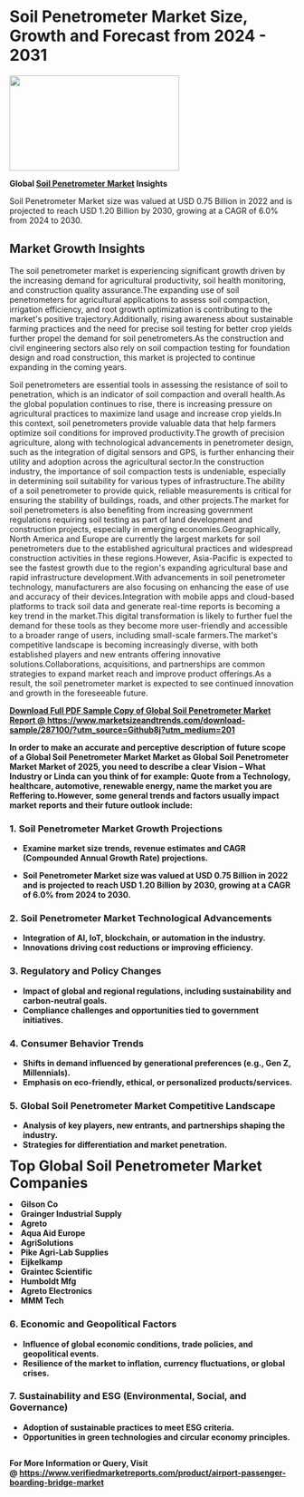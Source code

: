 <H1>Soil Penetrometer Market Size, Growth and Forecast from 2024 - 2031</H1><img class="aligncenter size-medium wp-image-584254" src="https://thirdeyenews.in/wp-content/uploads/2024/09/Global-Market-Research-300x168.jpeg" alt="" width="300" height="168" /><p><strong>Global&nbsp;<a href="https://www.marketsizeandtrends.com/download-sample/287100/?utm_source=Github8j?utm_medium=201">Soil Penetrometer Market</a> Insights</strong></p><p>Soil Penetrometer Market size was valued at USD 0.75 Billion in 2022 and is projected to reach USD 1.20 Billion by 2030, growing at a CAGR of 6.0% from 2024 to 2030.</p><p><h2>Market Growth Insights</h2> <p>The soil penetrometer market is experiencing significant growth driven by the increasing demand for agricultural productivity, soil health monitoring, and construction quality assurance.The expanding use of soil penetrometers for agricultural applications to assess soil compaction, irrigation efficiency, and root growth optimization is contributing to the market's positive trajectory.Additionally, rising awareness about sustainable farming practices and the need for precise soil testing for better crop yields further propel the demand for soil penetrometers.As the construction and civil engineering sectors also rely on soil compaction testing for foundation design and road construction, this market is projected to continue expanding in the coming years.</p> <p><strong><a href="#"></a></strong></p> <p>Soil penetrometers are essential tools in assessing the resistance of soil to penetration, which is an indicator of soil compaction and overall health.As the global population continues to rise, there is increasing pressure on agricultural practices to maximize land usage and increase crop yields.In this context, soil penetrometers provide valuable data that help farmers optimize soil conditions for improved productivity.The growth of precision agriculture, along with technological advancements in penetrometer design, such as the integration of digital sensors and GPS, is further enhancing their utility and adoption across the agricultural sector.In the construction industry, the importance of soil compaction tests is undeniable, especially in determining soil suitability for various types of infrastructure.The ability of a soil penetrometer to provide quick, reliable measurements is critical for ensuring the stability of buildings, roads, and other projects.The market for soil penetrometers is also benefiting from increasing government regulations requiring soil testing as part of land development and construction projects, especially in emerging economies.Geographically, North America and Europe are currently the largest markets for soil penetrometers due to the established agricultural practices and widespread construction activities in these regions.However, Asia-Pacific is expected to see the fastest growth due to the region's expanding agricultural base and rapid infrastructure development.With advancements in soil penetrometer technology, manufacturers are also focusing on enhancing the ease of use and accuracy of their devices.Integration with mobile apps and cloud-based platforms to track soil data and generate real-time reports is becoming a key trend in the market.This digital transformation is likely to further fuel the demand for these tools as they become more user-friendly and accessible to a broader range of users, including small-scale farmers.The market's competitive landscape is becoming increasingly diverse, with both established players and new entrants offering innovative solutions.Collaborations, acquisitions, and partnerships are common strategies to expand market reach and improve product offerings.As a result, the soil penetrometer market is expected to see continued innovation and growth in the foreseeable future.</p> <p><strong><a href="#"></p><p><span class=""><strong>Download Full PDF Sample Copy of Global Soil Penetrometer Market Report</strong> @ <a href="https://www.marketsizeandtrends.com/download-sample/287100/?utm_source=Github8j?utm_medium=201" target="_blank">https://www.marketsizeandtrends.com/download-sample/287100/?utm_source=Github8j?utm_medium=201</a></span></p><p>In order to make an accurate and perceptive description of future scope of a Global&nbsp;Soil Penetrometer Market Market as Global&nbsp;Soil Penetrometer Market Market of 2025, you need to describe a clear Vision &ndash; What Industry or Linda can you think of for example: Quote from a Technology, healthcare, automotive, renewable energy, name the market you are Reffering to.However, some general trends and factors usually impact market reports and their future outlook include:</p><h3>1.&nbsp;<strong>Soil Penetrometer Market Growth Projections</strong></h3><ul><li>Examine market size trends, revenue estimates and CAGR (Compounded Annual Growth Rate) projections.</li><li><p>Soil Penetrometer Market size was valued at USD 0.75 Billion in 2022 and is projected to reach USD 1.20 Billion by 2030, growing at a CAGR of 6.0% from 2024 to 2030.</p></li></ul><h3>2.&nbsp;<strong>Soil Penetrometer Market Technological Advancements</strong></h3><ul><li>Integration of AI, IoT, blockchain, or automation in the industry.</li><li>Innovations driving cost reductions or improving efficiency.</li></ul><h3>3.&nbsp;<strong>Regulatory and Policy Changes</strong></h3><ul><li>Impact of global and regional regulations, including sustainability and carbon-neutral goals.</li><li>Compliance challenges and opportunities tied to government initiatives.</li></ul><h3>4.&nbsp;<strong>Consumer Behavior Trends</strong></h3><ul><li>Shifts in demand influenced by generational preferences (e.g., Gen Z, Millennials).</li><li>Emphasis on eco-friendly, ethical, or personalized products/services.</li></ul><h3>5.&nbsp;<strong>Global Soil Penetrometer Market Competitive Landscape</strong></h3><ul><li>Analysis of key players, new entrants, and partnerships shaping the industry.</li><li>Strategies for differentiation and market penetration.</li></ul><p data-pm-slice="1 1 []"><span style="color: inherit; font-family: inherit; font-size: 25px;">Top Global Soil Penetrometer Market Companies</span></p><div class="" data-test-id=""><p><li>Gilson Co</li><li> Grainger Industrial Supply</li><li> Agreto</li><li> Aqua Aid Europe</li><li> AgriSolutions</li><li> Pike Agri-Lab Supplies</li><li> Eijkelkamp</li><li> Graintec Scientific</li><li> Humboldt Mfg</li><li> Agreto Electronics</li><li> MMM Tech</li></p></div><h3>6.&nbsp;<strong>Economic and Geopolitical Factors</strong></h3><ul><li>Influence of global economic conditions, trade policies, and geopolitical events.</li><li>Resilience of the market to inflation, currency fluctuations, or global crises.</li></ul><h3>7.&nbsp;<strong>Sustainability and ESG (Environmental, Social, and Governance)</strong></h3><ul><li>Adoption of sustainable practices to meet ESG criteria.</li><li>Opportunities in green technologies and circular economy principles.</li></ul><h2><strong style="font-size: 14px;">For More Information or Query, Visit @&nbsp;</strong><a style="background-color: #ffffff; font-size: 14px;" href="https://www.marketsizeandtrends.com/report/soil-penetrometer-market/" target="_blank">https://www.verifiedmarketreports.com/product/airport-passenger-boarding-bridge-market</a></h2>